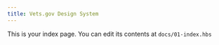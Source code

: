 ```yaml
---
title: Vets.gov Design System
---
```


This is your index page. You can edit its contents at `docs/01-index.hbs`
